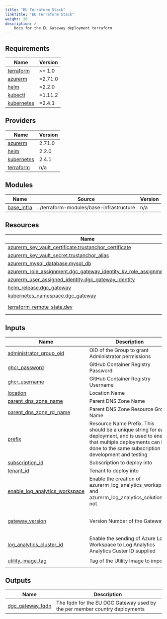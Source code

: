 ```yaml
---
title: "EU Terraform Stack"
linkTitle: "EU Terraform Stack"
weight: 20
description: >
    Docs for the EU Gateway deployment terraform
---
```


<!-- BEGIN_TF_DOCS -->
## Requirements

| Name | Version |
|------|---------|
| <a name="requirement_terraform"></a> [terraform](#requirement\_terraform) | >= 1.0 |
| <a name="requirement_azurerm"></a> [azurerm](#requirement\_azurerm) | =2.71.0 |
| <a name="requirement_helm"></a> [helm](#requirement\_helm) | =2.2.0 |
| <a name="requirement_kubectl"></a> [kubectl](#requirement\_kubectl) | =1.11.2 |
| <a name="requirement_kubernetes"></a> [kubernetes](#requirement\_kubernetes) | =2.4.1 |

## Providers

| Name | Version |
|------|---------|
| <a name="provider_azurerm"></a> [azurerm](#provider\_azurerm) | 2.71.0 |
| <a name="provider_helm"></a> [helm](#provider\_helm) | 2.2.0 |
| <a name="provider_kubernetes"></a> [kubernetes](#provider\_kubernetes) | 2.4.1 |
| <a name="provider_terraform"></a> [terraform](#provider\_terraform) | n/a |

## Modules

| Name | Source | Version |
|------|--------|---------|
| <a name="module_base_infra"></a> [base\_infra](#module\_base\_infra) | ../terraform-modules/base-infrastructure | n/a |

## Resources

| Name | Type |
|------|------|
| [azurerm_key_vault_certificate.trustanchor_certificate](https://registry.terraform.io/providers/hashicorp/azurerm/2.71.0/docs/resources/key_vault_certificate) | resource |
| [azurerm_key_vault_secret.trustanchor_alias](https://registry.terraform.io/providers/hashicorp/azurerm/2.71.0/docs/resources/key_vault_secret) | resource |
| [azurerm_mysql_database.mysql_db](https://registry.terraform.io/providers/hashicorp/azurerm/2.71.0/docs/resources/mysql_database) | resource |
| [azurerm_role_assignment.dgc_gateway_identity_kv_role_assignment](https://registry.terraform.io/providers/hashicorp/azurerm/2.71.0/docs/resources/role_assignment) | resource |
| [azurerm_user_assigned_identity.dgc_gateway_identity](https://registry.terraform.io/providers/hashicorp/azurerm/2.71.0/docs/resources/user_assigned_identity) | resource |
| [helm_release.dgc_gateway](https://registry.terraform.io/providers/hashicorp/helm/2.2.0/docs/resources/release) | resource |
| [kubernetes_namespace.dgc_gateway](https://registry.terraform.io/providers/hashicorp/kubernetes/2.4.1/docs/resources/namespace) | resource |
| [terraform_remote_state.dev](https://registry.terraform.io/providers/hashicorp/terraform/latest/docs/data-sources/remote_state) | data source |

## Inputs

| Name | Description | Type | Default | Required |
|------|-------------|------|---------|:--------:|
| <a name="input_administrator_group_oid"></a> [administrator\_group\_oid](#input\_administrator\_group\_oid) | OID of the Group to grant Administrator permissions | `string` | n/a | yes |
| <a name="input_ghcr_password"></a> [ghcr\_password](#input\_ghcr\_password) | GitHub Container Registry Password | `string` | n/a | yes |
| <a name="input_ghcr_username"></a> [ghcr\_username](#input\_ghcr\_username) | GitHub Container Registry Username | `string` | n/a | yes |
| <a name="input_location"></a> [location](#input\_location) | Location Name | `string` | n/a | yes |
| <a name="input_parent_dns_zone_name"></a> [parent\_dns\_zone\_name](#input\_parent\_dns\_zone\_name) | Parent DNS Zone Name | `string` | n/a | yes |
| <a name="input_parent_dns_zone_rg_name"></a> [parent\_dns\_zone\_rg\_name](#input\_parent\_dns\_zone\_rg\_name) | Parent DNS Zone Resource Group Name | `string` | n/a | yes |
| <a name="input_prefix"></a> [prefix](#input\_prefix) | Resource Name Prefix. This should be a unique string for each deployment, and is used to ensure that multiple deployments can be done to the same subscription for development and testing | `string` | n/a | yes |
| <a name="input_subscription_id"></a> [subscription\_id](#input\_subscription\_id) | Subscription to deploy into | `string` | n/a | yes |
| <a name="input_tenant_id"></a> [tenant\_id](#input\_tenant\_id) | Tenant to deploy into | `string` | n/a | yes |
| <a name="input_enable_log_analytics_workspace"></a> [enable\_log\_analytics\_workspace](#input\_enable\_log\_analytics\_workspace) | Enable the creation of azurerm\_log\_analytics\_workspace and azurerm\_log\_analytics\_solution or not | `bool` | `false` | no |
| <a name="input_gateway_version"></a> [gateway\_version](#input\_gateway\_version) | Version Number of the Gateway | `string` | `"1.1.3-44c8778-azure-0.0.1-5f09fbf"` | no |
| <a name="input_log_analytics_cluster_id"></a> [log\_analytics\_cluster\_id](#input\_log\_analytics\_cluster\_id) | Enable the sending of Azure Log Workspace to Log Analytics Analytics Custer ID supplied | `string` | `null` | no |
| <a name="input_utility_image_tag"></a> [utility\_image\_tag](#input\_utility\_image\_tag) | Tag of the Utility Image to import | `string` | `"0.0.1-c5b4119"` | no |

## Outputs

| Name | Description |
|------|-------------|
| <a name="output_dgc_gateway_fqdn"></a> [dgc\_gateway\_fqdn](#output\_dgc\_gateway\_fqdn) | The fqdn for the EU DGC Gateway used by the per member country deployments |
<!-- END_TF_DOCS -->
